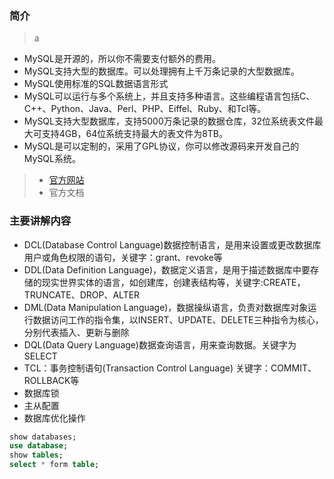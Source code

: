 ### 简介

> a

- MySQL是开源的，所以你不需要支付额外的费用。
- MySQL支持大型的数据库。可以处理拥有上千万条记录的大型数据库。
- MySQL使用标准的SQL数据语言形式
- MySQL可以运行与多个系统上，并且支持多种语言。这些编程语言包括C、C++、Python、Java、Perl、PHP、Eiffel、Ruby、和Tcl等。
- MySQL支持大型数据库，支持5000万条记录的数据仓库，32位系统表文件最大可支持4GB，64位系统支持最大的表文件为8TB。
- MySQL是可以定制的，采用了GPL协议，你可以修改源码来开发自己的MySQL系统。

> - [官方网站](https://www.mysql.com/)
> - 官方文档



### 主要讲解内容

- DCL(Database Control Language)数据控制语言，是用来设置或更改数据库用户或角色权限的语句，关键字：grant、revoke等
- DDL(Data Definition Language)，数据定义语言，是用于描述数据库中要存储的现实世界实体的语言，如创建库，创建表结构等，关键字:CREATE，TRUNCATE、DROP、ALTER
- DML(Data Manipulation Language)，数据操纵语言，负责对数据库对象运行数据访问工作的指令集，以INSERT、UPDATE、DELETE三种指令为核心，分别代表插入、更新与删除
- DQL(Data Query Language)数据查询语言，用来查询数据。关键字为SELECT
- TCL：事务控制语句(Transaction Control Language) 关键字：COMMIT、ROLLBACK等
- 数据库锁
- 主从配置
- 数据库优化操作



```sql
show databases;
use database;
show tables;
select * form table;
```

